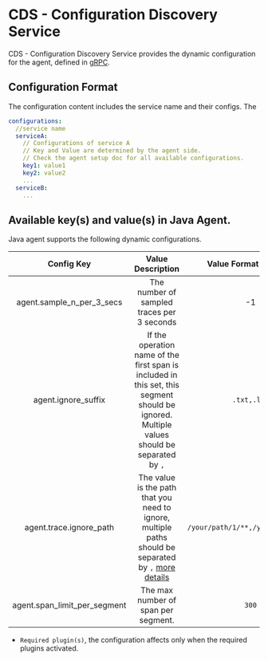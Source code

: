 # CDS - Configuration Discovery Service

CDS - Configuration Discovery Service provides the dynamic configuration for the agent, defined in [gRPC](https://github.com/apache/skywalking-data-collect-protocol/blob/master/language-agent/ConfigurationDiscoveryService.proto).

## Configuration Format

The configuration content includes the service name and their configs. The 
```yml
configurations:
  //service name
  serviceA:
    // Configurations of service A
    // Key and Value are determined by the agent side.
    // Check the agent setup doc for all available configurations.
    key1: value1
    key2: value2
    ...
  serviceB:
    ...
```

## Available key(s) and value(s) in Java Agent.
Java agent supports the following dynamic configurations.

|        Config Key         |                      Value Description                       | Value Format Example  | Required Plugin(s) |
| :-----------------------: | :----------------------------------------------------------: | :-------------------: | :----------------: |
| agent.sample_n_per_3_secs |          The number of sampled traces per 3 seconds          |          -1           | - |
| agent.ignore_suffix       |          If the operation name of the first span is included in this set, this segment should be ignored. Multiple values should be separated by `,`        |          `.txt,.log`         | - |
| agent.trace.ignore_path   |          The value is the path that you need to ignore, multiple paths should be separated by `,` [more details](./agent-optional-plugins/trace-ignore-plugin.md)         |          `/your/path/1/**,/your/path/2/**`         | `apm-trace-ignore-plugin` |
| agent.span_limit_per_segment   |           The max number of span per segment.        |         `300`        | - |

* `Required plugin(s)`, the configuration affects only when the required plugins activated.
